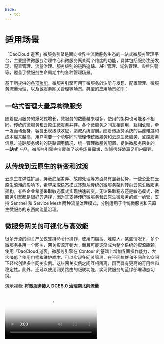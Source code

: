 ```yaml
---
hide:
  - toc
---
```


# 适用场景

「DaoCloud 道客」微服务引擎是面向业界主流微服务生态的一站式微服务管理平台，主要提供微服务治理中心和微服务网关两个维度的功能，具体包括服务注册发现、配置管理、流量治理、服务级别的链路追踪、API 管理、域名管理、监控告警等，覆盖了微服务生命周期中的各种管理场景。

基于所提供的[各项功能](what.md)，微服务引擎可用于微服务的注册与发现、配置管理、微服务流量治理，以及微服务网关管理等场景。典型的应用场景如下：

## 一站式管理大量异构微服务

随着应用服务的爆发式增长，微服务的数量越来越多，使用的架构也可能各不相同，传统的微服务和云原生微服务并存。各个微服务之间互相调用，互相依赖，牵一发而动全身，容易出现级联效应，造成系统雪崩。随着微服务系统的运维难度和成本越来越高，用户需要一个能够同时管理传统微服务和云原生微服务、监控服务信息、追踪服务级别的链路调用情况、统一管理微服务配置、提供微服务网关的 **一站式** 产品。微服务引擎完全覆盖了这些场景需求，能够很好地满足用户需要。

## 从传统到云原生的转变和过渡

云原生在弹性扩展、屏蔽底层差异、故障处理等方面具有显著优势，一些企业在云原生浪潮的影响下，希望采取稳态模式逐渐从传统的微服务架构转向云原生微服务架构，有些企业希望采取敏态模式实现快速转变。无论采取稳态还是敏态模式，微服务引擎都是很好的选择，因为其支持传统微服务和云原生微服务的统一纳管，支持 Sentinel 和 Service Mesh 两种流量治理模式，分别适用于传统微服务和云原生微服务的东西向流量治理。

## 微服务网关的可视化与高效能

很多开源的网关产品仅支持命令行操作，使用门槛高、难度大。某些情况下，多个微服务共用一个网关，网关资源开销大，而且可能逐渐成为整个系统的资源瓶颈。使用「DaoCloud 道客」微服务引擎在 Contour 的基础上增加界面操作能力，大大降低了使用门槛和维护成本，可以实现多网关管理，在不同集群和不同命名空间下轻松创建多个网关实例。这些网关实例之间互相隔离，因而具有更高的可用性和稳定性。此外，还可以使用网关路由的级联功能，实现微服务的蓝绿部署动态切换。

演示视频: **将微服务接入 DCE 5.0 治理南北向流量**

<div class="responsive-video-container">
<video controls src="https://harbor-test2.cn-sh2.ufileos.com/docs/videos/microservice01.mp4" preload="metadata" poster="../images/south-north.png"></video>
</div>
